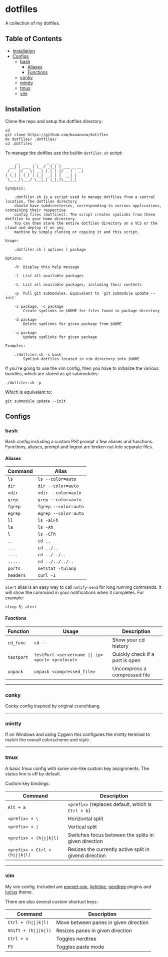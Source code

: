 # dotfiles

A collection of my dotfiles. 

## Table of Contents

* [Installation](#installation)
* [Configs](#configs)
    * [bash](#configs-bash)
        * [Aliases](#configs-bash-aliases)
        * [Functions](#configs-bash-functions)
    * [conky](#configs-conky)
    * [mintty](#configs-mintty)
    * [tmux](#configs-tmux)
    * [vim](#configs-vim)

<h2 id="installation">Installation</h2>

Clone the repo and setup the dotfiles directory: 

    cd
    git clone https://github.com/bananana/dotifles
    mv dotfiles/ .dotfiles/
    cd .dotfiles

To manage the dotfiles use the builtin `dotfiler.sh` script:
```
     _       _    __ _ _
  __| | ___ | |_ / _(_| | ___ _ __
 / _` |/ _ \| __| |_| | |/ _ | '__|
| (_| | (_) | |_|  _| | |  __| |
 \__,_|\___/ \__|_| |_|_|\___|_|

Synopsis:

	.dotfiler.sh is a script used to manage dotfiles from a central location. The dotfiles directory
	should have subdirectories, corresponding to various applications, containing their respective
	config files (dotfiles). The script creates symlinks from these dotfiles to your home directory.
	You can then store the entire dotfiles directory on a VCS or the cloud and deploy it on any
	machine by simply cloning or copying it and this script.

Usage:

	.dotfiler.sh [ options ] package

Options:

	-h  Display this help message

	-l  List all available packages

	-L  List all available packages, including their contents

	-p  Pull git submodules. Equivalent to `git submodule update --init`  

	-s package, -c package
		Create symlinks in $HOME for files found in package directory

	-d package
		Delete symlinks for given package from $HOME 

	-u package
		Update symlinks for given package

Examples:

	./dotfiler.sh -s bash
		Symlink dotfiles located in vim directory into $HOME
```

If you're going to use the vim config, then you have to initialize the various bundles, which are stored as git submodules:

	./dotfiler.sh -p

Which is equivelent to:

    git submodule update --init

<h2 id="configs">Configs</h2>

<h3 id="configs-bash">bash</h3>

Bash config including a custom PS1 prompt a few aliases and functions. Functions, aliases, prompt and logout are broken out into separate files. 

<h4 id="configs-bash-aliases">Aliases</h4>

|Command  |Alias                 |
|---------|----------------------|
|`ls`     |`ls --color=auto`     |
|`dir`    |`dir --color=auto`    |
|`vdir`   |`vdir --color=auto`   |
|`grep`   |`grep --color=auto`   |
|`fgrep`  |`fgrep --color=auto`  |
|`egrep`  |`egrep --color=auto`  |
|`ll`     |`ls -alFh`            |
|`la`     |`ls -Ah`              |
|`l`      |`ls -CFh`             |
|`..`     |`cd ..`               |
|`...`    |`cd ../..`            |
|`....`   |`cd ../../..`         |
|`.....`  |`cd ../../../..`      |
|`ports`  |`netstat -tulanp`     |
|`headers`|`curl -I`             |

`alert` alias is an easy way to call `notify-send` for long running commands. It will show the command in your notifications when it completes. For example:

	sleep 5; alert 

<h4 id="configs-bash-functions">Functions</h4>

|Function   |Usage                                             |Description                     |
|-----------|--------------------------------------------------|--------------------------------|
|`cd_func`  |`cd --`                                           |Show your cd history            |
|`testport` |`testPort <servername \|\| ip> <port> <protocol>` |Quickly check if a port is open |
|`unpack`   |`unpack <compressed_file>`                        |Uncompress a compressed file    |

---

<h3 id="configs-conky">conky</h3>

Conky config inspired by original crunchbang.

---

<h3 id="configs-mintty">mintty</h3>

If on Windows and using Cygwin this configures the mintty terminal to match the overall colorscheme and style.

---

<h3 id="configs-tmux">tmux</h3>

A basic tmux config with some vim-like custom key assignments. The status line is off by default.

Custom key bindings:

|Command                          |Description                                            |
|---------------------------------|-------------------------------------------------------|
|`Alt + a`                        |`<prefix>` (replaces default, which is `Ctrl + b`)     |
|`<prefix> + \`                   |Horizontal split                                       |
|`<prefix> + \|` 	              |Vertical split                                         |
|`<prefix> + (h\|j\|k\|l)`        |Switches focus between the splits in given direction   |
|`<prefix> + Ctrl + (h\|j\|k\|l)` |Resizes the currently active split in givend direction |

---

<h3 id="configs-vim">vim</h3>

My vim config. Included are [emmet-vim](https://github.com/mattn/emmet-vim), [lightline](https://github.com/itchyny/lightline.vim), [nerdtree](https://github.com/scrooloose/nerdtree) plugins and [lucius](https://github.com/jonathanfilip/vim-lucius) theme. 

There are also several custom shortuct keys: 

|Command                |Description                           |
|-----------------------|--------------------------------------|
|`Ctrl + (h\|j\|k\|l)`  |Move between panes in given direction |
|`Shift + (h\|j\|k\|l)` |Resizes panes in given direction      | 
|`Ctrl + n`             |Toggles nerdtree                      |
|`F5`                   |Toggles paste mode                    |
